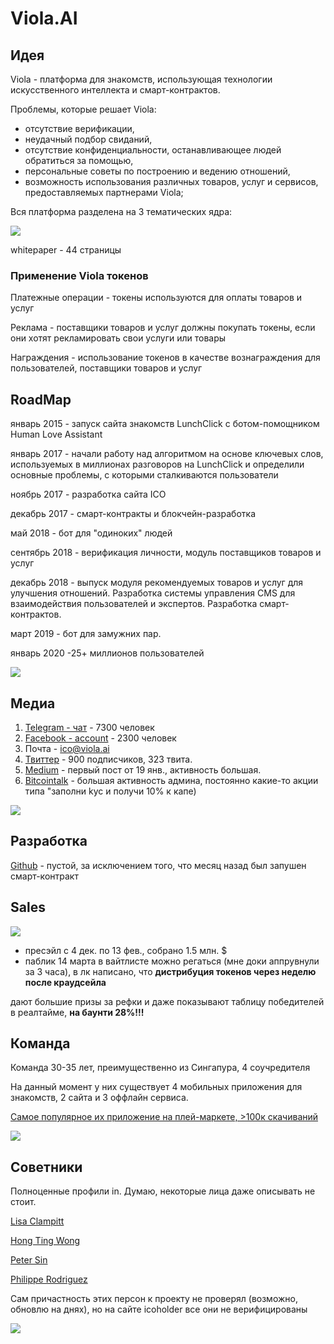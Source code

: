 
# Viola.AI

## Идея

Viola - платформа для знакомств, использующая технологии искусственного интеллекта и смарт-контрактов.

Проблемы, которые решает Viola:
-   отсутствие верификации,
-   неудачный подбор свиданий,
-   отсутствие конфиденциальности, останавливающее людей обратиться за помощью,
-   персональные советы по построению и ведению отношений,
-   возможность использования различных товаров, услуг и сервисов, предоставляемых партнерами Viola;

Вся платформа разделена на 3 тематических ядра:

![](https://github.com/ResidentTGT/Docs/blob/master/images/viola1.png "")

whitepaper - 44 страницы

### Применение Viola токенов

Платежные операции - токены используются для оплаты товаров и услуг

Реклама - поставщики товаров и услуг должны покупать токены, если они хотят рекламировать свои услуги или товары

Награждения - использование токенов в качестве вознаграждения для пользователей, поставщики товаров и услуг

## RoadMap
  январь 2015 - запуск сайта знакомств LunchClick с ботом-помощником Human Love Assistant
  
  январь 2017 - начали работу над алгоритмом на основе ключевых слов, используемых в миллионах разговоров на LunchClick и определили основные проблемы, с которыми сталкиваются пользователи
  
  ноябрь 2017 - разработка сайта ICO
  
  декабрь 2017 - смарт-контракты и блокчейн-разработка
  
  май 2018 - бот для "одиноких" людей
  
  сентябрь 2018 - верификация личности, модуль поставщиков товаров и услуг
 
  декабрь 2018 - выпуск модуля рекомендуемых товаров и услуг для улучшения отношений. Разработка системы управления CMS для взаимодействия пользователей и экспертов. Разработка смарт-контрактов.
  
  март 2019 - бот для замужних пар.
  
  январь 2020 -25+ миллионов пользователей

![](https://github.com/ResidentTGT/Docs/blob/master/images/viola2.jpg "")

## Медиа

1. [Telegram - чат](https://t.me/ViolaAI) - 7300 человек
2. [Facebook - account](https://www.facebook.com/viola.ai.world/) - 2300 человек
3. Почта - ico@viola.ai
4. [Твиттер](https://twitter.com/viola_ai_) - 900 подписчиков, 323 твита.
5. [Medium](https://medium.com/viola-ai) - первый пост от 19 янв., активность большая.
6. [Bitcointalk](https://bitcointalk.org/index.php?topic=2471543.new#new) - большая активность админа, постоянно какие-то акции типа "заполни kyc и получи 10% к капе)

![](https://github.com/ResidentTGT/Docs/blob/master/images/viola3.png "")

## Разработка

[Github](https://github.com/ViolaAI/viola-token) - пустой, за исключением того, что месяц назад был запушен смарт-контракт

## Sales 

![](https://github.com/ResidentTGT/Docs/blob/master/images/viola6.jpg "")

- пресэйл с 4 дек. по 13 фев., собрано 1.5 млн. $
- паблик 14 марта
в вайтлисте можно регаться (мне доки аппрувнули за 3 часа), в лк написано, что **дистрибуция токенов через неделю после краудсейла**

дают большие призы за рефки и даже показывают таблицу победителей в реалтайме, **на баунти 28%!!!**

## Команда

Команда 30-35 лет, преимущественно из Сингапура, 4 соучредителя

На данный момент у них существует 4 мобильных приложения для знакомств, 2 сайта и 3 оффлайн сервиса.

[Самое популярное их приложение на плей-маркете, >100к скачиваний](https://play.google.com/store/apps/details?id=co.lunchclick&hl=ru)

![](https://github.com/ResidentTGT/Docs/blob/master/images/viola4.png "")

## Советники

Полноценные профили in. Думаю, некоторые лица даже описывать не стоит.

[Lisa Clampitt](https://www.linkedin.com/in/lisa-clampitt-b93138/)

[Hong Ting Wong](https://www.linkedin.com/in/hongtingwong/)

[Peter Sin](https://www.linkedin.com/in/petersinguili/)

[Philippe Rodriguez](https://www.linkedin.com/in/philrod/)

Сам причастность этих персон к проекту не проверял (возможно, обновлю на днях), но на сайте icoholder все они не верифицированы

![](https://github.com/ResidentTGT/Docs/blob/master/images/viola5.png "")

